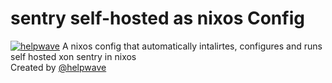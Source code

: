 # sentry self-hosted as nixos Config
[![helpwave](https://github.com/helpwave/wg-manager/blob/feecc7b2753fb7e29eace484555e84bf788e4ae4/helpwave.png)](https://www.helpwave.de/)
A nixos config that automatically intalirtes, configures and runs self hosted xon sentry in nixos
<br>Created by [@helpwave](https://github.com/helpwave)